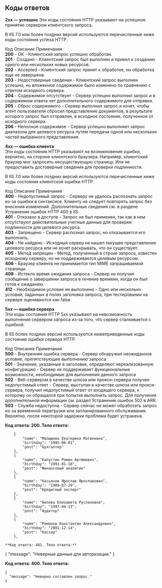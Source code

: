 ## Коды ответов

**2xx — успешно**
Эти коды состояния HTTP указывают на успешное принятие сервером клиентского запроса.

В IIS 7.0 или более поздних версий используются перечисленные ниже коды состояния успеха HTTP.

Код	Описание	Примечания  
**200**	- OK -	Клиентский запрос успешно обработан.  
**201**	- Создано -	Клиентский запрос был выполнен и привел к созданию одного или нескольких новых ресурсов.  
**202**	- Accepted -	Клиентский запрос принят к обработке, но обработка еще не завершена.  
**203**	- Недостоверные сведения -	Клиентский запрос выполнен успешно, но вложенное содержимое было изменено по сравнению с ответом исходного сервера.  
**204**	- Содержимое отсутствует -	Сервер успешно выполнил запрос и в содержимом ответа нет дополнительного содержимого для отправки.  
**205**	- Сброс содержимого -	Сервер выполнил запрос и хочет, чтобы агент пользователя сбросил представление документов, в результате которого запрос был отправлен, в исходное состояние, полученное от исходного сервера.  
**206**	- Неполное содержимое -	Сервер успешно выполняет запрос диапазона для целевого ресурса путем передачи одной или нескольких частей выбранного представления.  

**4xx — ошибка клиента**  
Эти коды состояния HTTP указывают на возникновение ошибки, вероятно, на стороне клиентского браузера. Например, клиентский браузер мог запросить несуществующую страницу. Или не предоставить достоверные сведения для проверки подлинности.

В IIS 7.0 или более поздних версий используются перечисленные ниже коды состояния клиентской ошибки HTTP.

Код	Описание	Примечания  
**400** -	Недопустимый запрос -	Серверу не удалось распознать запрос из-за ошибки в синтаксисе. Клиенту не следует повторять запрос без внесения изменений. Дополнительные сведения см. в разделе Устранение ошибок HTTP 400 в IIS.  
**401** -	Отказано в доступе -	Запрос не был применен, так как в нем отсутствуют действительные учетные данные для проверки подлинности для целевого ресурса.  
**403** -	Запрещено -	Сервер распознал запрос, но отказывается его выполнить.  
**404** -	Не найдено -	Исходный сервер не нашел текущее представление целевого ресурса или не хочет раскрывать, что он существует.  
**405** -	Метод запрещен -	Метод, полученный в строке запроса, известен исходному серверу, но не поддерживается целевым ресурсом.  
**406** -	Браузер клиента не принимается тип MIME запрашиваемой страницы.	  
**408** -	Истекло время ожидания запроса -	Сервер не получил сообщение о завершении запроса в течение времени, когда он был готов к ожиданию.  
**412** -	Необходимое условие не выполнено -	Одно или несколько условий, заданных в полях заголовка запроса, при тестировании на сервере оцениваются как false.  

**5xx — ошибка сервера**  
Эти коды состояния HTTP 5xx указывают на невозможность выполнения сервером запроса из-за того, что сервер сталкивается с ошибкой.  

В IIS более поздних версий используются нижеприведенные коды состояния ошибки сервера HTTP.  

Код	Описание	Примечания  
**500**	- Внутренняя ошибка сервера -	Сервер обнаружил неожиданное условие, препятствующее выполнению запроса  
**501**	- Значения, указанные в заголовке, определяют нереализованную конфигурацию -	Сервер не поддерживает функциональные возможности, необходимые для выполнения данного запроса  
**502**	- Веб-сервером в качестве шлюза или прокси-сервера получен недопустимый ответ -	Сервер, выступая в качестве шлюза или прокси-сервера, получил недопустимый ответ от входящего сервера, к которому он обращался при попытке выполнить запрос. Для получения дополнительной информации см. раздел Устранение ошибок 502 в ARR.  
**503** -	Служба недоступна -	Сервер сейчас не может обработать запрос из-за временной перегрузки или запланированного обслуживания. Вероятно, после некоторой задержки проблема будет устранена.  

**Код ответа: 200. Тело ответа:**  
```
    {
        "name": "Малышева Екатерина Матвеевна",
        "birthday": "1995-06-01",
        "post": "Бухгалтер"
    },
    {
        "name": "Капустин Роман Артёмович",
        "birthday": "1991-01-18",
        "post": "Финансовый аналитик"
    },
    {
        "name": "Касьянов Ярослав Ярославович",
        "birthday": "1989-07-29",
        "post": "Кредитный эксперт"
    },
    {
        "name": "Белова Елизавета Руслановна",
        "birthday": "1997-04-13",
        "post": "Аудитор"
    },
    {
        "name": "Романов Константин Александрович",
        "birthday": "2001-12-14",
        "post": "Кассир"
    },

**Код ответа: 401. Тело ответа:**
```
{
  "message": "Неверные данные для авторизации."
}

**Код ответа: 400. Тело ответа:**
```
{
  "message": "Неверно составлен запрос."
}
